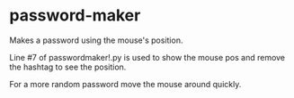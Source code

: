 # password-maker
Makes a password using the mouse's position.

Line #7 of passwordmaker!.py is used to show the mouse pos and remove the hashtag to see the position.

For a more random password move the mouse around quickly.
